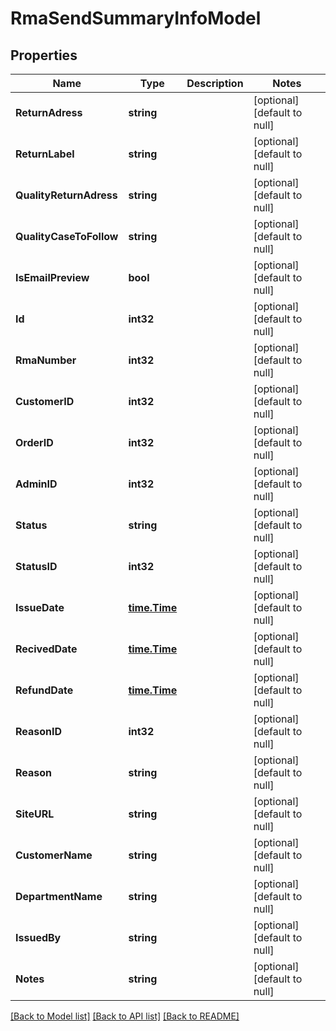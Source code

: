 # RmaSendSummaryInfoModel

## Properties
Name | Type | Description | Notes
------------ | ------------- | ------------- | -------------
**ReturnAdress** | **string** |  | [optional] [default to null]
**ReturnLabel** | **string** |  | [optional] [default to null]
**QualityReturnAdress** | **string** |  | [optional] [default to null]
**QualityCaseToFollow** | **string** |  | [optional] [default to null]
**IsEmailPreview** | **bool** |  | [optional] [default to null]
**Id** | **int32** |  | [optional] [default to null]
**RmaNumber** | **int32** |  | [optional] [default to null]
**CustomerID** | **int32** |  | [optional] [default to null]
**OrderID** | **int32** |  | [optional] [default to null]
**AdminID** | **int32** |  | [optional] [default to null]
**Status** | **string** |  | [optional] [default to null]
**StatusID** | **int32** |  | [optional] [default to null]
**IssueDate** | [**time.Time**](time.Time.md) |  | [optional] [default to null]
**RecivedDate** | [**time.Time**](time.Time.md) |  | [optional] [default to null]
**RefundDate** | [**time.Time**](time.Time.md) |  | [optional] [default to null]
**ReasonID** | **int32** |  | [optional] [default to null]
**Reason** | **string** |  | [optional] [default to null]
**SiteURL** | **string** |  | [optional] [default to null]
**CustomerName** | **string** |  | [optional] [default to null]
**DepartmentName** | **string** |  | [optional] [default to null]
**IssuedBy** | **string** |  | [optional] [default to null]
**Notes** | **string** |  | [optional] [default to null]

[[Back to Model list]](../README.md#documentation-for-models) [[Back to API list]](../README.md#documentation-for-api-endpoints) [[Back to README]](../README.md)



